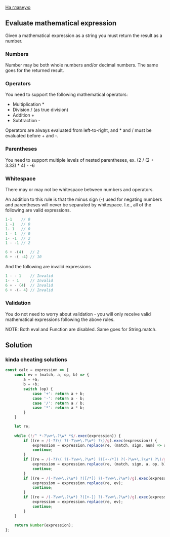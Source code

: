 [На главную](https://github.com/svgaryaev/codewars)

## Evaluate mathematical expression

Given a mathematical expression as a string you must return the result as a number.

### Numbers

Number may be both whole numbers and/or decimal numbers. The same goes for the returned result.

### Operators

You need to support the following mathematical operators:

- Multiplication *
- Division / (as true division)
- Addition +
- Subtraction -

Operators are always evaluated from left-to-right, and * and / must be evaluated before + and -.

### Parentheses

You need to support multiple levels of nested parentheses, ex. (2 / (2 + 3.33) * 4) - -6

### Whitespace

There may or may not be whitespace between numbers and operators.

An addition to this rule is that the minus sign (-) used for negating numbers and parentheses will never be separated by whitespace. I.e., all of the following are valid expressions.

```js
1-1    // 0
1 -1   // 0
1- 1   // 0
1 - 1  // 0
1- -1  // 2
1 - -1 // 2

6 + -(4)   // 2
6 + -( -4) // 10
```

And the following are invalid expressions

```js
1 - - 1    // Invalid
1- - 1     // Invalid
6 + - (4)  // Invalid
6 + -(- 4) // Invalid
```

### Validation

You do not need to worry about validation - you will only receive valid mathematical expressions following the above rules.

NOTE: Both eval and Function are disabled. Same goes for String.match.

## Solution

### kinda cheating solutions

```js
const calc = expression => {
    const ev = (match, a, op, b) => {
        a = +a;
        b = +b;
        switch (op) {
            case '+': return a + b;
            case '-': return a - b;
            case '/': return a / b;
            case '*': return a * b;
        }
    }

    let re;
    
    while (!/^ *-?\w+\.?\w* *$/.exec(expression)) {
        if ((re = /(-?)\( ?(-?\w+\.?\w*) ?\)/g).exec(expression)) {
            expression = expression.replace(re, (match, sign, num) => sign ? -1 * num : num);
            continue;
        }
        if ((re = /(-?)\( ?(-?\w+\.?\w*) ?([+-/*]) ?(-?\w+\.?\w*) ?\)/g).exec(expression)) {
            expression = expression.replace(re, (match, sign, a, op, b) => (sign ? -1 : 1) * ev(match, a, op, b));
            continue;
        }
        if ((re = /(-?\w+\.?\w*) ?([/*]) ?(-?\w+\.?\w*)/g).exec(expression)) {
            expression = expression.replace(re, ev);
            continue;
        }
        if ((re = /(-?\w+\.?\w*) ?([+-]) ?(-?\w+\.?\w*)/g).exec(expression)) {
            expression = expression.replace(re, ev);
            continue;
        }
    }
    
    return Number(expression);
};
```
